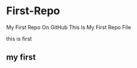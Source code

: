 # First-Repo
My First Repo On GitHub
This Is My First Repo File 
<p>this is first</p>
<h2>my first</h2>
